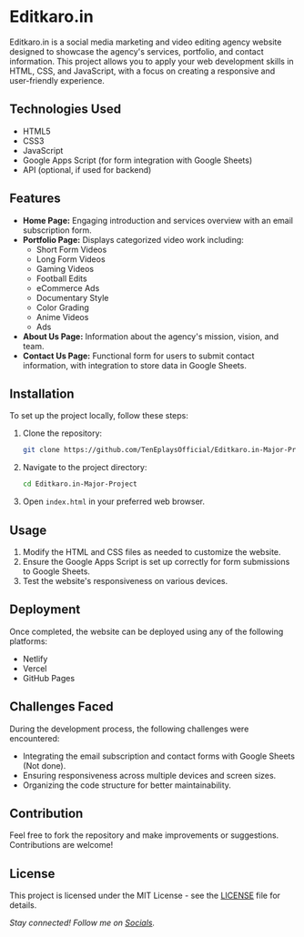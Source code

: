 # Editkaro.in

Editkaro.in is a social media marketing and video editing agency website designed to showcase the agency's services, portfolio, and contact information. This project allows you to apply your web development skills in HTML, CSS, and JavaScript, with a focus on creating a responsive and user-friendly experience.


## Technologies Used

- HTML5
- CSS3
- JavaScript
- Google Apps Script (for form integration with Google Sheets)
- API (optional, if used for backend)

## Features

- **Home Page:** Engaging introduction and services overview with an email subscription form.
- **Portfolio Page:** Displays categorized video work including:
  - Short Form Videos
  - Long Form Videos
  - Gaming Videos
  - Football Edits
  - eCommerce Ads
  - Documentary Style
  - Color Grading
  - Anime Videos
  - Ads
- **About Us Page:** Information about the agency's mission, vision, and team.
- **Contact Us Page:** Functional form for users to submit contact information, with integration to store data in Google Sheets.

## Installation

To set up the project locally, follow these steps:

1. Clone the repository:
   ```bash
   git clone https://github.com/TenEplaysOfficial/Editkaro.in-Major-Project.git
   ```
2. Navigate to the project directory:
   ```bash
   cd Editkaro.in-Major-Project
   ```
3. Open `index.html` in your preferred web browser.

## Usage

1. Modify the HTML and CSS files as needed to customize the website.
2. Ensure the Google Apps Script is set up correctly for form submissions to Google Sheets.
3. Test the website's responsiveness on various devices.

## Deployment

Once completed, the website can be deployed using any of the following platforms:
- Netlify
- Vercel
- GitHub Pages

## Challenges Faced

During the development process, the following challenges were encountered:
- Integrating the email subscription and contact forms with Google Sheets (Not done).
- Ensuring responsiveness across multiple devices and screen sizes.
- Organizing the code structure for better maintainability.

## Contribution
Feel free to fork the repository and make improvements or suggestions. Contributions are welcome!

## License
This project is licensed under the MIT License - see the [LICENSE](LICENSE) file for details.

*Stay connected! Follow me on [Socials](https://linktr.ee/tenegames).*